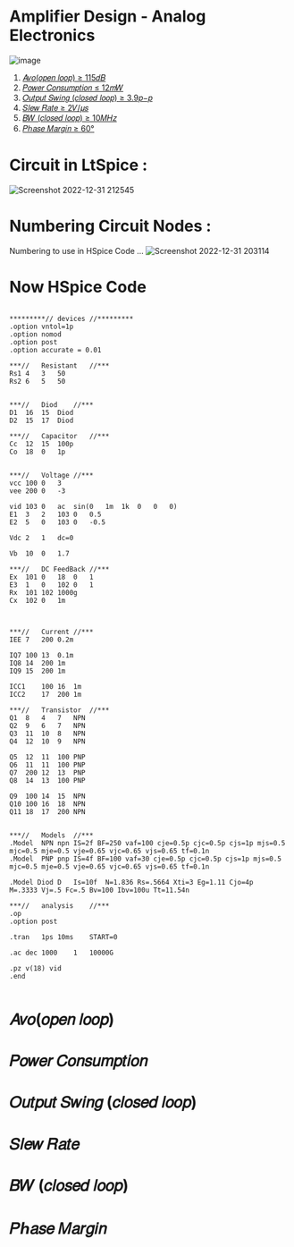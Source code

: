 # Amplifier Design - Analog Electronics

![image](https://user-images.githubusercontent.com/50498845/210151631-1a63ef91-0b36-4326-9c6b-b247c85b9bad.png)


1. [𝐴𝑣𝑜(𝑜𝑝𝑒𝑛 𝑙𝑜𝑜𝑝) ≥ 115𝑑𝐵 ](https://github.com/Sharif-University-Projects/Analog_Electronics_Amplifier_Design/blob/main/README.md#%F0%9D%90%B4%F0%9D%91%A3%F0%9D%91%9C%F0%9D%91%9C%F0%9D%91%9D%F0%9D%91%92%F0%9D%91%9B-%F0%9D%91%99%F0%9D%91%9C%F0%9D%91%9C%F0%9D%91%9D)
2. [𝑃𝑜𝑤𝑒𝑟 𝐶𝑜𝑛𝑠𝑢𝑚𝑝𝑡𝑖𝑜𝑛 ≤ 12𝑚𝑊 ](https://github.com/Sharif-University-Projects/Analog_Electronics_Amplifier_Design/blob/main/README.md#%F0%9D%91%83%F0%9D%91%9C%F0%9D%91%A4%F0%9D%91%92%F0%9D%91%9F-%F0%9D%90%B6%F0%9D%91%9C%F0%9D%91%9B%F0%9D%91%A0%F0%9D%91%A2%F0%9D%91%9A%F0%9D%91%9D%F0%9D%91%A1%F0%9D%91%96%F0%9D%91%9C%F0%9D%91%9B)
3. [𝑂𝑢𝑡𝑝𝑢𝑡 𝑆𝑤𝑖𝑛𝑔 (𝑐𝑙𝑜𝑠𝑒𝑑 𝑙𝑜𝑜𝑝) ≥ 3.9𝑝−𝑝](https://github.com/Sharif-University-Projects/Analog_Electronics_Amplifier_Design/blob/main/README.md#%F0%9D%91%82%F0%9D%91%A2%F0%9D%91%A1%F0%9D%91%9D%F0%9D%91%A2%F0%9D%91%A1-%F0%9D%91%86%F0%9D%91%A4%F0%9D%91%96%F0%9D%91%9B%F0%9D%91%94-%F0%9D%91%90%F0%9D%91%99%F0%9D%91%9C%F0%9D%91%A0%F0%9D%91%92%F0%9D%91%91-%F0%9D%91%99%F0%9D%91%9C%F0%9D%91%9C%F0%9D%91%9D)
4. [𝑆𝑙𝑒𝑤 𝑅𝑎𝑡𝑒 ≥ 2𝑉/𝜇𝑠 ](https://github.com/alijafari79/Python_Lab/blob/main/HW1/Section_1.1/README.md#bridged)
5. [𝐵𝑊 (𝑐𝑙𝑜𝑠𝑒𝑑 𝑙𝑜𝑜𝑝) ≥ 10𝑀𝐻𝑧 ](https://github.com/alijafari79/Python_Lab/blob/main/HW1/Section_1.1/README.md#bridged)
6. [𝑃ℎ𝑎𝑠𝑒 𝑀𝑎𝑟𝑔𝑖𝑛 ≥ 60°](https://github.com/alijafari79/Python_Lab/blob/main/HW1/Section_1.1/README.md#bridged)


# Circuit in LtSpice :

![Screenshot 2022-12-31 212545](https://user-images.githubusercontent.com/69210109/210151909-a5742b70-9372-40d2-aa3d-66434e234477.png)


# Numbering Circuit Nodes :
Numbering to use in HSpice Code ...
![Screenshot 2022-12-31 203114](https://user-images.githubusercontent.com/69210109/210165326-288fe8af-31d5-41b8-b984-34e3d42378c2.png)



# Now HSpice Code 

```

*********//	devices	//*********
.option vntol=1p
.option nomod
.option post
.option accurate = 0.01

***//	Resistant	//***
Rs1	4	3	50
Rs2	6	5	50


***//	Diod	//***
D1	16	15	Diod
D2	15	17	Diod

***//	Capacitor	//***
Cc	12	15	100p
Co	18	0	1p


***//	Voltage	//***
vcc	100	0	3
vee	200	0	-3

vid	103	0	ac	sin(0	1m	1k	0	0	0)
E1	3	2	103	0	0.5
E2	5	0	103	0	-0.5
	
Vdc	2	1	dc=0	

Vb	10	0	1.7

***//	DC FeedBack	//***
Ex	101	0	18	0	1
E3	1	0	102	0	1
Rx	101	102	1000g
Cx	102	0	1m



***//	Current	//***
IEE	7	200	0.2m

IQ7	100	13	0.1m
IQ8	14	200	1m
IQ9	15	200	1m

ICC1	100	16	1m
ICC2	17	200	1m

***//	Transistor	//***
Q1	8	4	7	NPN
Q2	9	6	7	NPN
Q3	11	10	8	NPN
Q4	12	10	9	NPN

Q5	12	11	100	PNP
Q6	11	11	100	PNP
Q7	200	12	13	PNP
Q8	14	13	100	PNP

Q9	100	14	15	NPN
Q10	100	16	18	NPN
Q11	18	17	200	NPN


***//	Models	//***
.Model  NPN	npn	IS=2f BF=250 vaf=100 cje=0.5p cjc=0.5p cjs=1p mjs=0.5 mjc=0.5 mje=0.5 vje=0.65 vjc=0.65 vjs=0.65 tf=0.1n
.Model  PNP	pnp	IS=4f BF=100 vaf=30 cje=0.5p cjc=0.5p cjs=1p mjs=0.5 mjc=0.5 mje=0.5 vje=0.65 vjc=0.65 vjs=0.65 tf=0.1n

.Model Diod	D	Is=10f	N=1.836	Rs=.5664 Xti=3 Eg=1.11 Cjo=4p	M=.3333 Vj=.5 Fc=.5 Bv=100 Ibv=100u Tt=11.54n

***//	analysis	//***
.op
.option post

.tran	1ps	10ms	START=0

.ac	dec	1000	1	10000G

.pz v(18) vid
.end


```

# 𝐴𝑣𝑜(𝑜𝑝𝑒𝑛 𝑙𝑜𝑜𝑝)


# 𝑃𝑜𝑤𝑒𝑟 𝐶𝑜𝑛𝑠𝑢𝑚𝑝𝑡𝑖𝑜𝑛 


# 𝑂𝑢𝑡𝑝𝑢𝑡 𝑆𝑤𝑖𝑛𝑔 (𝑐𝑙𝑜𝑠𝑒𝑑 𝑙𝑜𝑜𝑝) 


# 𝑆𝑙𝑒𝑤 𝑅𝑎𝑡𝑒


# 𝐵𝑊 (𝑐𝑙𝑜𝑠𝑒𝑑 𝑙𝑜𝑜𝑝) 


# 𝑃ℎ𝑎𝑠𝑒 𝑀𝑎𝑟𝑔𝑖𝑛

